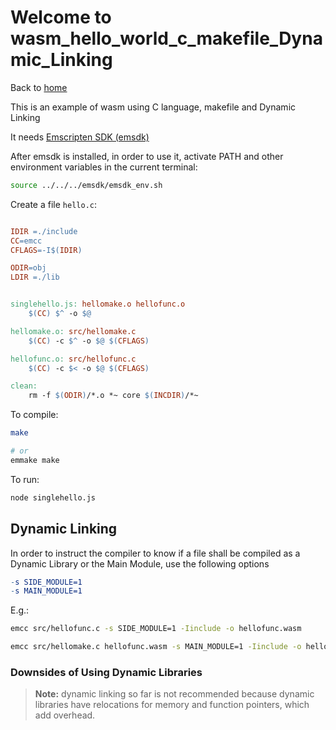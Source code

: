 # Welcome to wasm_hello_world_c_makefile_Dynamic_Linking

Back to [home](../readme.md)

This is an example of wasm using C language, makefile and Dynamic Linking


It needs [Emscripten SDK (emsdk)](../readme.md#Installing-the-C-Emscripten-SDK)

After emsdk is installed, in order to use it, activate PATH and other environment variables in the current terminal:

```bash
source ../../../emsdk/emsdk_env.sh
```

Create a file `hello.c`:

```makefile

IDIR =./include
CC=emcc
CFLAGS=-I$(IDIR)

ODIR=obj
LDIR =./lib


singlehello.js: hellomake.o hellofunc.o
	$(CC) $^ -o $@

hellomake.o: src/hellomake.c
	$(CC) -c $^ -o $@ $(CFLAGS)

hellofunc.o: src/hellofunc.c
	$(CC) -c $< -o $@ $(CFLAGS)

clean:
	rm -f $(ODIR)/*.o *~ core $(INCDIR)/*~

```

To compile:

```bash
make

# or
emmake make
```
To run:

```bash
node singlehello.js
```

## Dynamic Linking

 In order to instruct the compiler to know if a file shall be compiled as a Dynamic Library or the Main Module, use the following options

 ```Makefile
-s SIDE_MODULE=1
-s MAIN_MODULE=1
 ```

E.g.:
 ```bash
emcc src/hellofunc.c -s SIDE_MODULE=1 -Iinclude -o hellofunc.wasm

emcc src/hellomake.c hellofunc.wasm -s MAIN_MODULE=1 -Iinclude -o hellomake.wasm

 ```

### Downsides of Using Dynamic Libraries

>**Note:** dynamic linking so far is not recommended because dynamic libraries have relocations for memory and function pointers, which add overhead.

